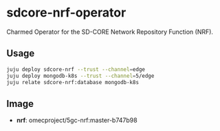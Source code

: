 # sdcore-nrf-operator

Charmed Operator for the SD-CORE Network Repository Function (NRF).

## Usage

```bash
juju deploy sdcore-nrf --trust --channel=edge
juju deploy mongodb-k8s --trust --channel=5/edge
juju relate sdcore-nrf:database mongodb-k8s
```

## Image

- **nrf**: omecproject/5gc-nrf:master-b747b98
